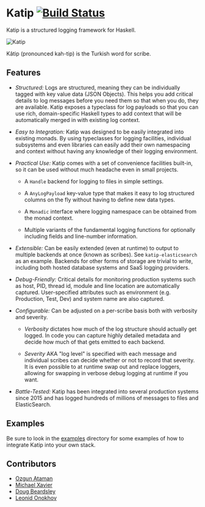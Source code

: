 # Katip [![Build Status](https://travis-ci.org/Soostone/katip.svg?branch=master)](https://travis-ci.org/Soostone/katip)

Katip is a structured logging framework for Haskell.

![Katip](https://github.com/Soostone/katip/blob/master/katip/katip.jpg)

Kâtip (pronounced kah-tip) is the Turkish word for scribe.

## Features

* *Structured:* Logs are structured, meaning they can be individually
  tagged with key value data (JSON Objects). This helps you add
  critical details to log messages before you need them so that when
  you do, they are available. Katip exposes a typeclass for log
  payloads so that you can use rich, domain-specific Haskell types to
  add context that will be automatically merged in with existing log
  context.

* *Easy to Integration:* Katip was designed to be easily integrated
  into existing monads. By using typeclasses for logging facilities,
  individual subsystems and even libraries can easily add their own
  namespacing and context without having any knowledge of their
  logging environment.

* *Practical Use:* Katip comes with a set of convenience facilities
  built-in, so it can be used without much headache even in small
  projects.

    * A `Handle` backend for logging to files in simple settings.

    * A `AnyLogPayload` key-value type that makes it easy to log
      structured columns on the fly without having to define new data
      types.

    * A `Monadic` interface where logging namespace can be obtained
      from the monad context.

    * Multiple variants of the fundamental logging functions for
      optionally including fields and line-number information.

* *Extensible:* Can be easily extended (even at runtime) to output to
  multiple backends at once (known as scribes). See
  `katip-elasticsearch` as an example. Backends for other forms of
  storage are trivial to write, including both hosted database systems
  and SaaS logging providers.

* *Debug-Friendly:* Critical details for monitoring production systems
  such as host, PID, thread id, module and line location are
  automatically captured. User-specified attributes such as
  environment (e.g. Production, Test, Dev) and system name are also
  captured.

* *Configurable:* Can be adjusted on a per-scribe basis both with
  verbosity and severity.

    * *Verbosity* dictates how much of the log structure should
      actually get logged. In code you can capture highly detailed
      metadata and decide how much of that gets emitted to each backend.

    * *Severity* AKA "log level" is specified with each message and
      individual scribes can decide whether or not to record that
      severity. It is even possible to at runtime swap out and replace
      loggers, allowing for swapping in verbose debug logging at runtime
      if you want.

* *Battle-Tested:* Katip has been integrated into several production
  systems since 2015 and has logged hundreds of millions of messages
  to files and ElasticSearch.


## Examples

Be sure to look in the
[examples](https://github.com/Soostone/katip/blob/master/katip/examples)
directory for some examples of how to integrate Katip into your own
stack.


## Contributors

* [Ozgun Ataman](https://github.com/ozataman)
* [Michael Xavier](https://github.com/MichaelXavier)
* [Doug Beardsley](https://github.com/mightybyte)
* [Leonid Onokhov](https://github.com/sopvop)
